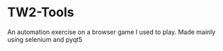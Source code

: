 # TW2-Tools
 An automation exercise on a browser game I used to play.
 Made mainly using selenium and pyqt5
